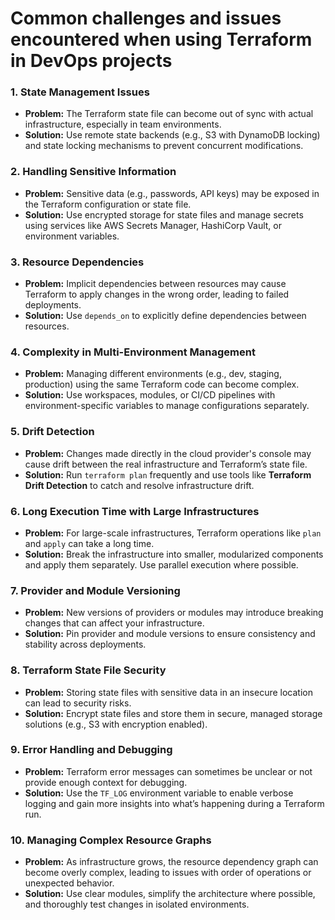 <h1>Common challenges and issues encountered when using Terraform in DevOps projects</h1>

### 1. **State Management Issues**
   - **Problem:** The Terraform state file can become out of sync with actual infrastructure, especially in team environments.
   - **Solution:** Use remote state backends (e.g., S3 with DynamoDB locking) and state locking mechanisms to prevent concurrent modifications.

### 2. **Handling Sensitive Information**
   - **Problem:** Sensitive data (e.g., passwords, API keys) may be exposed in the Terraform configuration or state file.
   - **Solution:** Use encrypted storage for state files and manage secrets using services like AWS Secrets Manager, HashiCorp Vault, or environment variables.

### 3. **Resource Dependencies**
   - **Problem:** Implicit dependencies between resources may cause Terraform to apply changes in the wrong order, leading to failed deployments.
   - **Solution:** Use `depends_on` to explicitly define dependencies between resources.

### 4. **Complexity in Multi-Environment Management**
   - **Problem:** Managing different environments (e.g., dev, staging, production) using the same Terraform code can become complex.
   - **Solution:** Use workspaces, modules, or CI/CD pipelines with environment-specific variables to manage configurations separately.

### 5. **Drift Detection**
   - **Problem:** Changes made directly in the cloud provider's console may cause drift between the real infrastructure and Terraform’s state file.
   - **Solution:** Run `terraform plan` frequently and use tools like **Terraform Drift Detection** to catch and resolve infrastructure drift.

### 6. **Long Execution Time with Large Infrastructures**
   - **Problem:** For large-scale infrastructures, Terraform operations like `plan` and `apply` can take a long time.
   - **Solution:** Break the infrastructure into smaller, modularized components and apply them separately. Use parallel execution where possible.

### 7. **Provider and Module Versioning**
   - **Problem:** New versions of providers or modules may introduce breaking changes that can affect your infrastructure.
   - **Solution:** Pin provider and module versions to ensure consistency and stability across deployments.

### 8. **Terraform State File Security**
   - **Problem:** Storing state files with sensitive data in an insecure location can lead to security risks.
   - **Solution:** Encrypt state files and store them in secure, managed storage solutions (e.g., S3 with encryption enabled).

### 9. **Error Handling and Debugging**
   - **Problem:** Terraform error messages can sometimes be unclear or not provide enough context for debugging.
   - **Solution:** Use the `TF_LOG` environment variable to enable verbose logging and gain more insights into what’s happening during a Terraform run.

### 10. **Managing Complex Resource Graphs**
   - **Problem:** As infrastructure grows, the resource dependency graph can become overly complex, leading to issues with order of operations or unexpected behavior.
   - **Solution:** Use clear modules, simplify the architecture where possible, and thoroughly test changes in isolated environments.


